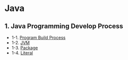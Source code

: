 # Java

## 1. Java Programming Develop Process

* 1-1. [Program Build Process](https://github.com/gimhanul/TIL/blob/master/Java/Java%20Program%20Develop%20Process/Program%20Build%20Process.md)
* 1-2. [JVM](https://github.com/gimhanul/TIL/blob/master/Java/Java%20Program%20Develop%20Process/JVM.md)
* 1-3. [Package](https://github.com/gimhanul/TIL/blob/master/Java/Java%20Program%20Develop%20Process/Package.md)
* 1-4. [Literal](https://github.com/gimhanul/TIL/blob/master/Java/Java%20Program%20Develop%20Process/Literal.md)